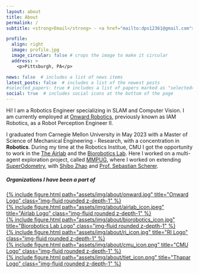 ```yaml
---
layout: about
title: About
permalink: /
subtitle: <strong>Email</strong> - <a href="mailto:dps12361@gmail.com">dps12361@gmail.com</a><br/><strong>Skills</strong> - SLAM, 3D Vision, Deep Learning<br/>

profile:
  align: right
  image: profile.jpg
  image_circular: false # crops the image to make it circular
  address: >
    <p>Pittsburgh, PA</p>

news: false  # includes a list of news items
latest_posts: false  # includes a list of the newest posts
#selected_papers: true # includes a list of papers marked as "selected={true}"
social: true  # includes social icons at the bottom of the page
---
```

Hi! I am a Robotics Engineer specializing in SLAM and Computer Vision. I am currently employed at [Onward Robotics](https://onwardrobotics.com/), previously known as IAM Robotics, as a Robot Perception Engineer II.

I graduated from Carnegie Mellon University in May 2023 with a Master of Science of Mechanical Engineering - Research, with a concentration in **Robotics**. During my time at the Robotics Institue, CMU I got the opportunity to work in the [The Airlab](https://theairlab.org/) and the [Biorobotics Lab](http://biorobotics.ri.cmu.edu/index.php). Here I worked on a multi-agent exploration project, called [MMPUG](https://www.ri.cmu.edu/project/mmpug-multi-model-perception-uber-good/), where I worked on extending [SuperOdometry](https://superodometry.com/), with [Shibo Zhao](https://shibowing.github.io/) and [Prof. Sebastian Scherer](https://www.ri.cmu.edu/ri-faculty/sebastian-scherer/).



##### Organizations I have been a part of


<div class="row">
    <div class="col-sm-4 mt-3 mt-md-0">
        <a href="https://onwardrobotics.com/">{% include figure.html path="assets/img/about/onward.jpg" title="Onward Logo" class="img-fluid rounded z-depth-1" %}</a>
    </div>
    <div class="col-sm-4 mt-3 mt-md-0">
        <a href="https://theairlab.org/">{% include figure.html path="assets/img/about/airlab_icon.jpeg" title="Airlab Logo" class="img-fluid rounded z-depth-1" %}</a>
    </div>
    <div class="col-sm-4 mt-3 mt-md-0">
        <a href="http://biorobotics.ri.cmu.edu/index.php">{% include figure.html path="assets/img/about/biorobotics_icon.jpg" title="Biorobotics Lab Logo" class="img-fluid rounded z-depth-1" %}</a>
    </div>
    <div class="col-sm-4 mt-3 mt-md-0">
        <a href="https://www.ri.cmu.edu/">{% include figure.html path="assets/img/about/ri_icon.jpg" title="RI Logo" class="img-fluid rounded z-depth-1" %}</a>
    </div>
    <div class="col-sm-4 mt-3 mt-md-0">
        <a href="https://www.cmu.edu/">{% include figure.html path="assets/img/about/cmu_icon.png" title="CMU Logo" class="img-fluid rounded z-depth-1" %}</a>
    </div>
    <div class="col-sm-4 mt-3 mt-md-0">
        <a href="https://www.thapar.edu/">{% include figure.html path="assets/img/about/tiet_icon.png" title="Thapar Logo" class="img-fluid rounded z-depth-1" %}</a>
    </div>
</div>
